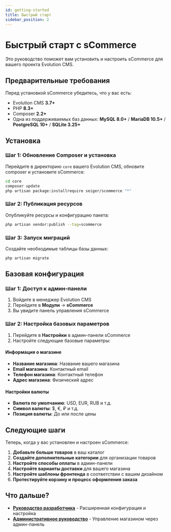 ```yaml
---
id: getting-started
title: Быстрый старт
sidebar_position: 2
---
```


# Быстрый старт с sCommerce

Это руководство поможет вам установить и настроить sCommerce для вашего проекта Evolution CMS.

## Предварительные требования

Перед установкой sCommerce убедитесь, что у вас есть:

- Evolution CMS **3.7+**
- PHP **8.3+**
- Composer **2.2+**
- Одна из поддерживаемых баз данных: **MySQL 8.0+** / **MariaDB 10.5+** / **PostgreSQL 10+** / **SQLite 3.25+**

## Установка

### Шаг 1: Обновление Composer и установка

Перейдите в директорию `core` вашего Evolution CMS, обновите composer и установите sCommerce:

```bash
cd core
composer update
php artisan package:installrequire seiger/scommerce "*"
```

### Шаг 2: Публикация ресурсов

Опубликуйте ресурсы и конфигурацию пакета:

```bash
php artisan vendor:publish --tag=scommerce
```

### Шаг 3: Запуск миграций

Создайте необходимые таблицы базы данных:

```bash
php artisan migrate
```

## Базовая конфигурация

### Шаг 1: Доступ к админ-панели

1. Войдите в менеджер Evolution CMS
2. Перейдите в **Модули** → **sCommerce**
3. Вы увидите панель управления sCommerce

### Шаг 2: Настройка базовых параметров

1. Перейдите в **Настройки** в админ-панели sCommerce
2. Настройте следующие базовые параметры:

#### Информация о магазине
- **Название магазина**: Название вашего магазина
- **Email магазина**: Контактный email
- **Телефон магазина**: Контактный телефон
- **Адрес магазина**: Физический адрес

#### Настройки валюты
- **Валюта по умолчанию**: USD, EUR, RUB и т.д.
- **Символ валюты**: $, €, ₽ и т.д.
- **Позиция валюты**: До или после цены

## Следующие шаги

Теперь, когда у вас установлен и настроен sCommerce:

1. **Добавьте больше товаров** в ваш каталог
2. **Создайте дополнительные категории** для организации товаров
3. **Настройте способы оплаты** в админ-панели
4. **Настройте варианты доставки** для вашего магазина
5. **Настройте шаблоны фронтенда** в соответствии с вашим дизайном
6. **Протестируйте корзину и процесс оформления заказа**

## Что дальше?

- **[Руководство разработчика](./developers.md)** - Расширенная конфигурация и настройка
- **[Административное руководство](./admin.md)** - Управление магазином через админ-панель


